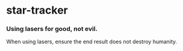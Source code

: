 # star-tracker
### Using lasers for good, not evil. 

When using lasers, ensure the end result does not destroy humanity.
